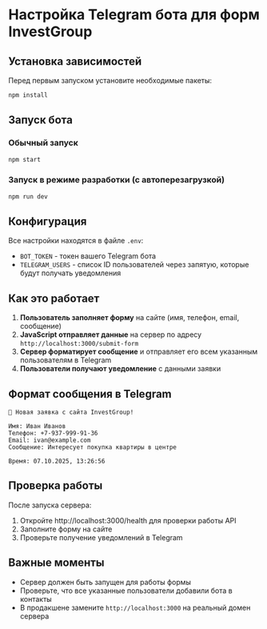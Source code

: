 # Настройка Telegram бота для форм InvestGroup

## Установка зависимостей

Перед первым запуском установите необходимые пакеты:

```bash
npm install
```

## Запуск бота

### Обычный запуск
```bash
npm start
```

### Запуск в режиме разработки (с автоперезагрузкой)
```bash
npm run dev
```

## Конфигурация

Все настройки находятся в файле `.env`:

- `BOT_TOKEN` - токен вашего Telegram бота
- `TELEGRAM_USERS` - список ID пользователей через запятую, которые будут получать уведомления

## Как это работает

1. **Пользователь заполняет форму** на сайте (имя, телефон, email, сообщение)
2. **JavaScript отправляет данные** на сервер по адресу `http://localhost:3000/submit-form`
3. **Сервер форматирует сообщение** и отправляет его всем указанным пользователям в Telegram
4. **Пользователи получают уведомление** с данными заявки

## Формат сообщения в Telegram

```
🔔 Новая заявка с сайта InvestGroup!

Имя: Иван Иванов
Телефон: +7-937-999-91-36
Email: ivan@example.com
Сообщение: Интересует покупка квартиры в центре

Время: 07.10.2025, 13:26:56
```

## Проверка работы

После запуска сервера:

1. Откройте http://localhost:3000/health для проверки работы API
2. Заполните форму на сайте
3. Проверьте получение уведомлений в Telegram

## Важные моменты

- Сервер должен быть запущен для работы формы
- Проверьте, что все указанные пользователи добавили бота в контакты
- В продакшене замените `http://localhost:3000` на реальный домен сервера